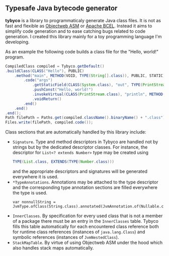 ## Typesafe Java bytecode generator

**tybyco** is a library to programmaticaly generate Java class files.
It is not as fast and flexible as
[Objectweb ASM](https://asm.ow2.io/) or
[Apache BCEL](https://commons.apache.org/proper/commons-bcel/).
Instead it aims to simplify code generation and to ease catching bugs related to
code generation. I created this library mainly for a toy programming language
I'm developing.

As an example the following code builds a class file for the "Hello, world!"
program.
```java
CompiledClass compiled = Tybyco.getDefault()
.buildClass(CLASS("Hello"), PUBLIC)
    .method("main", METHOD(VOID, TYPE(String[].class)), PUBLIC, STATIC)
        .code("args")
            .getStaticField(CLASS(System.class), "out", TYPE(PrintStream.class))
            .pushConst("Hello, world!")
            .invokeVirtual(CLASS(PrintStream.class), "println", METHOD(VOID, TYPE(String.class)))
            .voidReturn()
        .end()
    .end()
.end();
Path filePath = Paths.get(compiled.className().binaryName() + ".class");
Files.write(filePath, compiled.code());
```

Class sections that are automatically handled by this library
include:
* `Signature`. Type and method descriptors in Tybyco are handled not by strings
  but by the dedicated descriptor classes. For instance, the descriptor for
  `List<? extends Number>` type may be created using
  ```java
  TYPE(List.class, EXTENDS(TYPE(Number.class)))
  ```
  and the appropriate descriptors and signatures will be generated everywhere it
  is used.
* `*TypeAnnotations`. Annotations may be attached to the type descriptor and the
  corresponding type annotation sections are filled everywhere the type is used.
  ```
  var nonnullString = JvmType.ofClass(String.class).annotated(JvmAnnotation.of(Nullable.class));
  ```
* `InnerClasses`. By specification for every used class that is not a member of
  a package there must be an entry in the `InnerClasses` table. Tybyco fills
  this table automatically for each encountered class reference both for runtime
  class references (instances of `java.lang.Class`) and symbolic references
  (instances of `JvmNestedClass`).
* `StackMapTable`. By virtue of using Objectweb ASM under the hood which also
   handles stack maps automatically.
